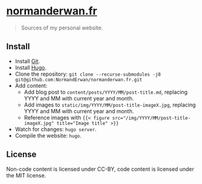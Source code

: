 # [normanderwan.fr](https://normanderwan.fr)

> Sources of my personal website.

## Install

- Install [Git](https://git-scm.com/).
- Install [Hugo](https://gohugo.io/getting-started/installing/).
- Clone the repository: `git clone --recurse-submodules -j8 git@github.com:NormandErwan/normanderwan.fr.git`
- Add content:
    - Add blog post to `content/posts/YYYY/MM/post-title.md`, replacing YYYY and MM with current year and month.
    - Add images to `static/img/YYYY/MM/post-title-imageX.jpg`, replacing YYYY and MM with current year and month.
    - Reference images with `{{< figure src="/img/YYYY/MM/post-title-imageX.jpg" title="Image title" >}}`
- Watch for changes: `hugo server`.
- Compile the website: `hugo`.

## License

Non-code content is licensed under CC-BY, code content is licensed under the MIT license.